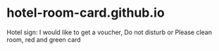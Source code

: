 # hotel-room-card.github.io
Hotel sign: I would like to get a voucher, Do not disturb or Please clean room, red and green card

